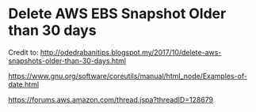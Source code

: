 # Delete AWS EBS Snapshot Older than 30 days

Credit to: http://odedrabanitips.blogspot.my/2017/10/delete-aws-snapshots-older-than-30-days.html

https://www.gnu.org/software/coreutils/manual/html_node/Examples-of-date.html

https://forums.aws.amazon.com/thread.jspa?threadID=128679
